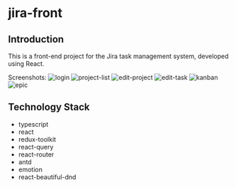 # jira-front
## Introduction
This is a front-end project for the Jira task management system, developed using React.


Screenshots:
![login](https://user-images.githubusercontent.com/97838640/176842325-642b5cf1-88da-4f98-9642-10893fee8ed3.png)
![project-list](https://user-images.githubusercontent.com/97838640/176842378-8ad94ffe-288d-4b6b-a81d-0f1c32837150.png)
![edit-project](https://user-images.githubusercontent.com/97838640/176842462-74433031-5300-4611-9ef1-8e0a1403da0a.png)
![edit-task](https://user-images.githubusercontent.com/97838640/176842477-953c72d6-f219-4885-a09f-d3ce9ae5d481.png)
![kanban](https://user-images.githubusercontent.com/97838640/176842491-2c3da5d5-0dc1-4ca3-94d7-ce59058afb14.png)
![epic](https://user-images.githubusercontent.com/97838640/176842503-5a8f35d0-bf77-4b0a-b3d0-caa4bfad85ec.png)


## Technology Stack
+ typescript
+ react
+ redux-toolkit
+ react-query
+ react-router
+ antd
+ emotion
+ react-beautiful-dnd
